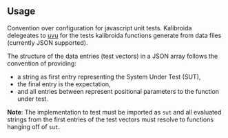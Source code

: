 ## Usage

Convention over configuration for javascript unit tests.
Kalibroida delegeates to [uvu](https://github.com/lukeed/uvu) for the tests kalibroida functions generate from data files (currently JSON supported).

The structure of the data entries (test vectors) in a JSON array follows the convention of providing: 

* a string as first entry representing the System Under Test (SUT),
* the final entry is the expectation, 
* and all entries between represent positional parameters to the function under test.

**Note**: The implementation to test must be imported as `sut` and all evaluated strings from the first entries of the test vectors must resolve to functions hanging off of `sut`.
